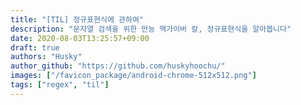 ```yaml
---
title: "[TIL] 정규표현식에 관하여"
description: "문자열 검색을 위한 만능 맥가이버 칼, 정규표현식을 알아봅니다"
date: 2020-08-03T13:25:57+09:00
draft: true
authors: "Husky"
author_github: "https://github.com/huskyhoochu/"
images: ["/favicon_package/android-chrome-512x512.png"]
tags: ["regex", "til"]
---
```


